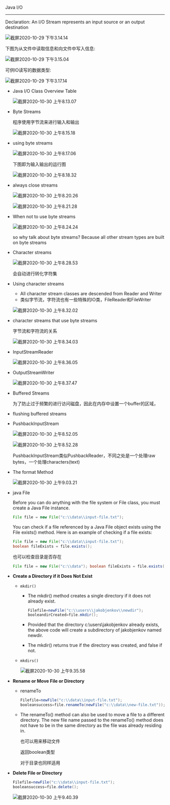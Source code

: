 Java I/O

---

Declaration: An I/O Stream represents an input source or an output destination

![截屏2020-10-29 下午3.14.14](https://tva1.sinaimg.cn/large/0081Kckwgy1gk685182llj317q0fa41n.jpg)

下图为从文件中读取信息和向文件中写入信息:

![截屏2020-10-29 下午3.15.04](https://tva1.sinaimg.cn/large/0081Kckwgy1gk685wrn99j30xs0sogyj.jpg)

可供IO读写的数据类型:

![截屏2020-10-29 下午3.17.14](https://tva1.sinaimg.cn/large/0081Kckwgy1gk688532roj31480oqdl4.jpg)

- Java I/O Class Overview Table

  ![截屏2020-10-30 上午8.13.07](https://tva1.sinaimg.cn/large/0081Kckwgy1gk71l92zv6j31ba0sinpd.jpg)
  
- Byte Streams

  程序使用字节流来进行输入和输出

  ![截屏2020-10-30 上午8.15.18](https://tva1.sinaimg.cn/large/0081Kckwgy1gk71ng9uxuj31ay0k842d.jpg)

- using byte streams

  ![截屏2020-10-30 上午8.17.06](https://tva1.sinaimg.cn/large/0081Kckwgy1gk71pbbsmej30z00tsn1v.jpg)

  下图即为输入输出的运行图

  ![截屏2020-10-30 上午8.18.32](https://tva1.sinaimg.cn/large/0081Kckwgy1gk71qvtgarj31120sih03.jpg)

- always close streams

  ![截屏2020-10-30 上午8.20.26](https://tva1.sinaimg.cn/large/0081Kckwgy1gk71ss8bbmj315a07wmys.jpg)

  ![截屏2020-10-30 上午8.21.28](https://tva1.sinaimg.cn/large/0081Kckwgy1gk71tv8pvuj319g0dqacs.jpg)

- When not to use byte streams

  ![截屏2020-10-30 上午8.24.24](https://tva1.sinaimg.cn/large/0081Kckwgy1gk71wwxhquj318e0dadif.jpg)

  so why talk about byte streams? Because all other stream types are built on byte streams

- Character streams

  ![截屏2020-10-30 上午8.28.53](https://tva1.sinaimg.cn/large/0081Kckwgy1gk721k44f9j31aw0kin18.jpg)

  会自动进行转化字符集

- Using character streams

  - All character stream classes are descended from Reader and Writer
  - 类似字节流，字符流也有一些特殊的IO类，FileReader和FileWriter

  ![截屏2020-10-30 上午8.32.02](https://tva1.sinaimg.cn/large/0081Kckwgy1gk724v0sq2j31500u079f.jpg)

- character streams that use byte streams

  字节流和字符流的关系

  ![截屏2020-10-30 上午8.34.03](https://tva1.sinaimg.cn/large/0081Kckwgy1gk726yf6maj319w0mmjw6.jpg)

- InputStreamReader

  ![截屏2020-10-30 上午8.36.05](https://tva1.sinaimg.cn/large/0081Kckwgy1gk72935k47j31ei0son20.jpg)

- OutputStreamWriter

  ![截屏2020-10-30 上午8.37.47](https://tva1.sinaimg.cn/large/0081Kckwgy1gk72atzjypj31eq0ku78k.jpg)

- Buffered Streams

  为了防止过于频繁的进行访问磁盘，因此在内存中设置一个buffer的区域，

- flushing buffered streams

- PushbackInputStream

  ![截屏2020-10-30 上午8.52.05](https://tva1.sinaimg.cn/large/0081Kckwgy1gk72ppyjsgj317808itab.jpg)

  ![截屏2020-10-30 上午8.52.28](https://tva1.sinaimg.cn/large/0081Kckwgy1gk72q4bvboj3176068myn.jpg)

  PushbackInputStream类似PushbackReader，不同之处是一个处理raw bytes，一个处理characters(text)

- The format Method

  ![截屏2020-10-30 上午9.03.21](https://tva1.sinaimg.cn/large/0081Kckwgy1gk731k406zj310e0ew44n.jpg)

- java File

  Before you can do anything with the file system or File class, you must create a Java File instance.

  ```java
  File file = new File("c:\\data\\input-file.txt");
  ```

  You can check if a file referenced by a Java File object exists using the File exists() method. Here is an example of checking if a file exists:

  ```java
  File file = new File("c:\\data\\input-file.txt");
  boolean fileExists = file.exists();
  ```

  也可以检查目录是否存在

  ```java
  File file = new File("c:\\data"); boolean fileExists = file.exists();
  ```

- **Create a Directory if it Does Not Exist**

  - `mkdir()`

    - The mkdir() method creates a single directory if it does not already exist.

      ```java
      Filefile=newFile("c:\\users\\jakobjenkov\\newdir");
      booleandirCreated=file.mkdir();
      
      ```

      

    - Provided that the directory c:\users\jakobjenkov already exists, the above code will create a subdirectory of jakobjenkov named newdir.

    - The mkdir() returns true if the directory was created, and false if not.

  - `mkdirs()`

    ![截屏2020-10-30 上午9.35.58](https://tva1.sinaimg.cn/large/0081Kckwgy1gk73zdf9z6j31fc0kuadw.jpg)

- **Rename or Move File or Directory**

  - renameTo

    ```java
    Filefile=newFile("c:\\data\\input-file.txt");
    booleansuccess=file.renameTo(newFile("c:\\data\\new-file.txt"));
    ```

  - The renameTo() method can also be used to move a file to a different directory. The new file name passed to the renameTo() method does not have to be in the same directory as the file was already residing in.

    也可以用来移动文件

    返回boolean类型

    对于目录也同样适用

- **Delete File or Directory**

  ```java
  Filefile=newFile("c:\\data\\input-file.txt"); 
  booleansuccess=file.delete();
  ```

  ![截屏2020-10-30 上午9.40.39](https://tva1.sinaimg.cn/large/0081Kckwgy1gk744a0849j31ea0amtb6.jpg)

  